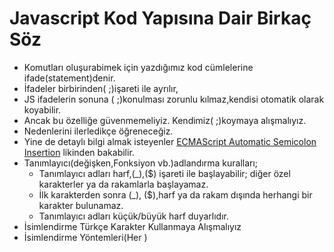 # Javascript Kod Yapısına Dair Birkaç Söz
* Komutları oluşurabimek için yazdığımız kod cümlelerine ifade(statement)denir.
* İfadeler birbirinden( ;)işareti ile ayrılır,
* JS ifadelerin sonuna ( ;)konulması zorunlu kılmaz,kendisi otomatik olarak koyabilir.
* Ancak bu özelliğe güvenmemeliyiz. Kendimiz( ;)koymaya alışmalıyız.
* Nedenlerini ilerledikçe öğreneceğiz.
* Yine de detaylı bilgi almak isteyenler [ECMAScript
Automatic Semicolon Insertion](https://tc39.es/ecma262/#sec-automatic-semicolon-insertion) likinden bakabilir.
* Tanımlayıcı(değişken,Fonksiyon vb.)adlandırma kuralları;
    * Tanımlayıcı adları harf,(_),($) işareti ile başlayabilir; diğer özel karakterler ya da rakamlarla başlayamaz.
    * İlk karakterden sonra (_), ($),harf ya da rakam dışında herhangi bir karakter bulunamaz.
    * Tanımlayıcı adları küçük/büyük harf duyarlıdır.
* İsimlendirme Türkçe Karakter Kullanmaya Alışmalıyız
* İsimlendirme Yöntemleri(Her )